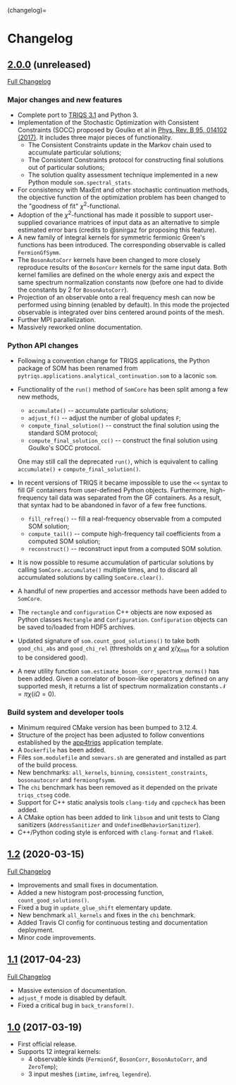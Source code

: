 (changelog)=

# Changelog

## [2.0.0](https://github.com/krivenko/som/tree/2.0.0) (unreleased)
[Full Changelog](https://github.com/krivenko/som/compare/1.2..2.0.0)

### Major changes and new features

- Complete port to [TRIQS 3.1](
  https://github.com/TRIQS/triqs/releases/tag/3.1.0) and Python 3.
- Implementation of the Stochastic Optimization with Consistent Constraints
  (SOCC) proposed by Goulko et al in [Phys. Rev. B 95, 014102 (2017)](
  https://doi.org/10.1103/PhysRevB.95.014102). It includes three major pieces
  of functionality.
  * The Consistent Constraints update in the Markov chain used to accumulate
    particular solutions;
  * The Consistent Constraints protocol for constructing final solutions out of
    particular solutions;
  * The solution quality assessment technique implemented in a new Python module
    `som.spectral_stats`.
- For consistency with MaxEnt and other stochastic continuation methods, the
  objective function of the optimization problem has been changed to the
  "goodness of fit" $\chi^2$-functional.
- Adoption of the $\chi^2$-functional has made it possible to support
  user-supplied covariance matrices of input data as an alternative to simple
  estimated error bars (credits to @snirgaz for proposing this feature).
- A new family of integral kernels for symmetric fermionic Green's functions has
  been introduced. The corresponding observable is called `FermionGfSymm`.
- The `BosonAutoCorr` kernels have been changed to more closely reproduce
  results of the `BosonCorr` kernels for the same input data. Both kernel
  families are defined on the whole energy axis and expect the same spectrum
  normalization constants now (before one had to divide the constants by 2 for
  `BosonAutoCorr`).
- Projection of an observable onto a real frequency mesh can now be
  performed using binning (enabled by default). In this mode the projected
  observable is integrated over bins centered around points of the mesh.
- Further MPI parallelization.
- Massively reworked online documentation.

### Python API changes

- Following a convention change for TRIQS applications, the Python package of
  SOM has been renamed from `pytriqs.applications.analytical_continuation.som`
  to a laconic `som`.
- Functionality of the `run()` method of `SomCore` has been split among a
  few new methods,
  * `accumulate()` -- accumulate particular solutions;
  * `adjust_f()` -- adjust the number of global updates `F`;
  * `compute_final_solution()` -- construct the final solution using the
    standard SOM protocol;
  * `compute_final_solution_cc()` -- construct the final solution using
    Goulko's SOCC protocol.

  One may still call the deprecated `run()`, which is equivalent to calling
  `accumulate()` + `compute_final_solution()`.
- In recent versions of TRIQS it became impossible to use the `<<` syntax to
  fill GF containers from user-defined Python objects. Furthermore,
  high-frequency tail data was separated from the GF containers. As a result,
  that syntax had to be abandoned in favor of a few free functions.
  * `fill_refreq()` -- fill a real-frequency observable from a computed SOM
    solution;
  * `compute_tail()` -- compute high-frequency tail coefficients from a
    computed SOM solution;
  * `reconstruct()` -- reconstruct input from a computed SOM solution.
- It is now possible to resume accumulation of particular solutions by calling
  `SomCore.accumulate()` multiple times, and to discard all accumulated
  solutions by calling `SomCore.clear()`.
- A handful of new properties and accessor methods have been added to `SomCore`.
- The `rectangle` and `configuration` C++ objects are now exposed as Python
  classes `Rectangle` and `Configuration`. `Configuration` objects can be saved
  to/loaded from HDF5 archives.
- Updated signature of `som.count_good_solutions()` to take both
  `good_chi_abs` and `good_chi_rel` (thresholds on $\chi$ and
  $\chi/\chi_\mathrm{min}$ for a solution to be considered good).
- A new utility function `som.estimate_boson_corr_spectrum_norms()` has been
  added. Given a correlator of boson-like operators $\chi$ defined on any
  supported mesh, it returns a list of spectrum normalization constants
  $\mathcal{N} = \pi \chi(i\Omega = 0)$.

### Build system and developer tools

- Minimum required CMake version has been bumped to 3.12.4.
- Structure of the project has been adjusted to follow conventions established
  by the [app4triqs](https://github.com/TRIQS/app4triqs) application template.
- A `Dockerfile` has been added.
- Files `som.modulefile` and `somvars.sh` are generated and installed as part
  of the build process.
- New benchmarks: `all_kernels`, `binning`, `consistent_constraints`,
  `bosonautocorr` and `fermiongfsymm`.
- The `chi` benchmark has been removed as it depended on the private
  `triqs_ctseg` code.
- Support for C++ static analysis tools `clang-tidy` and `cppcheck` has been
  added.
- A CMake option has been added to link `libsom` and unit tests to Clang
  sanitizers (`AddressSanitizer` and `UndefinedBehaviorSanitizer`).
- C++/Python coding style is enforced with `clang-format` and `flake8`.

## [1.2](https://github.com/krivenko/som/tree/1.2) (2020-03-15)
[Full Changelog](https://github.com/krivenko/som/compare/1.1...1.2)

- Improvements and small fixes in documentation.
- Added a new histogram post-processing function, `count_good_solutions()`.
- Fixed a bug in `update_glue_shift` elementary update.
- New benchmark `all_kernels` and fixes in the `chi` benchmark.
- Added Travis CI config for continuous testing and documentation deployment.
- Minor code improvements.

## [1.1](https://github.com/krivenko/som/tree/1.1) (2017-04-23)
[Full Changelog](https://github.com/krivenko/som/compare/1.0...1.1)

- Massive extension of documentation.
- `adjust_f` mode is disabled by default.
- Fixed a critical bug in `back_transform()`.

## [1.0](https://github.com/krivenko/som/tree/1.0) (2017-03-19)

- First official release.
- Supports 12 integral kernels:
    * 4 observable kinds (`FermionGf`, `BosonCorr`, `BosonAutoCorr`, and
      `ZeroTemp`);
    * 3 input meshes (`imtime`, `imfreq`, `legendre`).
